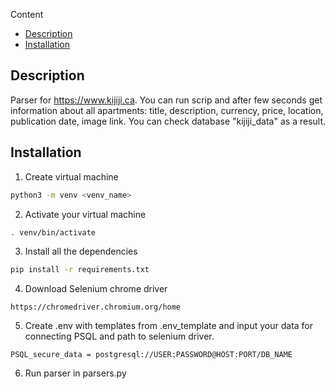 Content
* [Description](#Description)
* [Installation](#Installation)

## Description
Parser for https://www.kijiji.ca. You can run scrip and after few seconds get information about all apartments: title, description, currency, price, location, publication date, image link. You can check database "kijiji_data" as a result.

## Installation

1. Create virtual machine
```bash
python3 -m venv <venv_name>
```

2. Activate your virtual machine
```bash
. venv/bin/activate
```
3. Install all the dependencies
```bash
pip install -r requirements.txt
```

4. Download Selenium chrome driver
```
https://chromedriver.chromium.org/home
```

5. Create .env with templates from .env_template and input your data for connecting PSQL and path to selenium driver.
```
PSQL_secure_data = postgresql://USER:PASSWORD@HOST:PORT/DB_NAME
```
6. Run parser in parsers.py